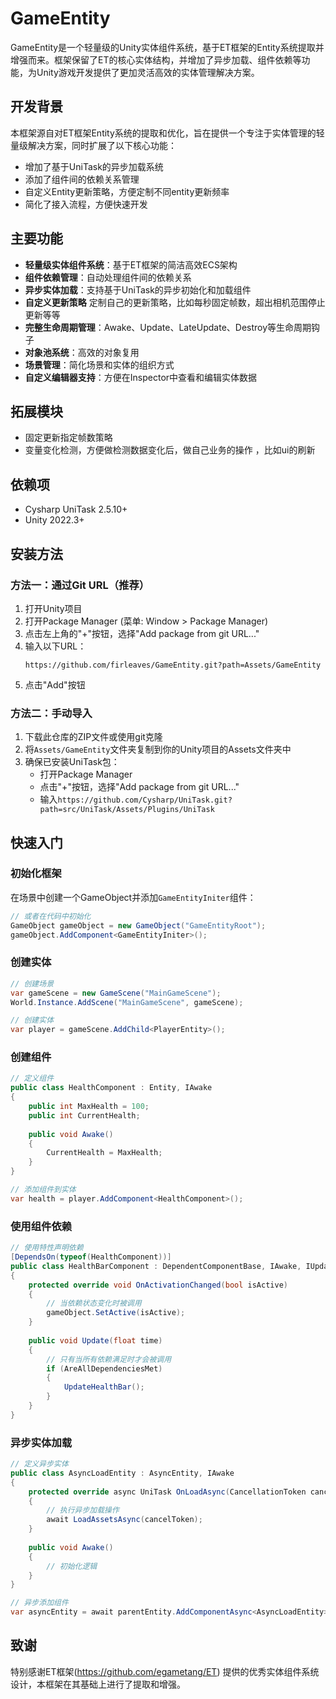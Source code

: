 # GameEntity

GameEntity是一个轻量级的Unity实体组件系统，基于ET框架的Entity系统提取并增强而来。框架保留了ET的核心实体结构，并增加了异步加载、组件依赖等功能，为Unity游戏开发提供了更加灵活高效的实体管理解决方案。

## 开发背景

本框架源自对ET框架Entity系统的提取和优化，旨在提供一个专注于实体管理的轻量级解决方案，同时扩展了以下核心功能：
- 增加了基于UniTask的异步加载系统
- 添加了组件间的依赖关系管理
- 自定义Entity更新策略，方便定制不同entity更新频率
- 简化了接入流程，方便快速开发

## 主要功能

- **轻量级实体组件系统**：基于ET框架的简洁高效ECS架构
- **组件依赖管理**：自动处理组件间的依赖关系
- **异步实体加载**：支持基于UniTask的异步初始化和加载组件
- **自定义更新策略** 定制自己的更新策略，比如每秒固定帧数，超出相机范围停止更新等等
- **完整生命周期管理**：Awake、Update、LateUpdate、Destroy等生命周期钩子
- **对象池系统**：高效的对象复用
- **场景管理**：简化场景和实体的组织方式
- **自定义编辑器支持**：方便在Inspector中查看和编辑实体数据

## 拓展模块
- 固定更新指定帧数策略
- 变量变化检测，方便做检测数据变化后，做自己业务的操作 ，比如ui的刷新

## 依赖项

- Cysharp UniTask 2.5.10+
- Unity 2022.3+

## 安装方法

### 方法一：通过Git URL（推荐）

1. 打开Unity项目
2. 打开Package Manager (菜单: Window > Package Manager)
3. 点击左上角的"+"按钮，选择"Add package from git URL..."
4. 输入以下URL：
   ```
   https://github.com/firleaves/GameEntity.git?path=Assets/GameEntity
   ```
5. 点击"Add"按钮

### 方法二：手动导入

1. 下载此仓库的ZIP文件或使用git克隆
2. 将`Assets/GameEntity`文件夹复制到你的Unity项目的Assets文件夹中
3. 确保已安装UniTask包：
   - 打开Package Manager
   - 点击"+"按钮，选择"Add package from git URL..."
   - 输入`https://github.com/Cysharp/UniTask.git?path=src/UniTask/Assets/Plugins/UniTask`

## 快速入门

### 初始化框架

在场景中创建一个GameObject并添加`GameEntityIniter`组件：

```csharp
// 或者在代码中初始化
GameObject gameObject = new GameObject("GameEntityRoot");
gameObject.AddComponent<GameEntityIniter>();
```

### 创建实体

```csharp
// 创建场景
var gameScene = new GameScene("MainGameScene");
World.Instance.AddScene("MainGameScene", gameScene);

// 创建实体
var player = gameScene.AddChild<PlayerEntity>();
```

### 创建组件

```csharp
// 定义组件
public class HealthComponent : Entity, IAwake
{
    public int MaxHealth = 100;
    public int CurrentHealth;
    
    public void Awake()
    {
        CurrentHealth = MaxHealth;
    }
}

// 添加组件到实体
var health = player.AddComponent<HealthComponent>();
```

### 使用组件依赖

```csharp
// 使用特性声明依赖
[DependsOn(typeof(HealthComponent))]
public class HealthBarComponent : DependentComponentBase, IAwake, IUpdate
{
    protected override void OnActivationChanged(bool isActive)
    {
        // 当依赖状态变化时被调用
        gameObject.SetActive(isActive);
    }
    
    public void Update(float time)
    {
        // 只有当所有依赖满足时才会被调用
        if (AreAllDependenciesMet)
        {
            UpdateHealthBar();
        }
    }
}
```

### 异步实体加载

```csharp
// 定义异步实体
public class AsyncLoadEntity : AsyncEntity, IAwake
{
    protected override async UniTask OnLoadAsync(CancellationToken cancelToken)
    {
        // 执行异步加载操作
        await LoadAssetsAsync(cancelToken);
    }
    
    public void Awake()
    {
        // 初始化逻辑
    }
}

// 异步添加组件
var asyncEntity = await parentEntity.AddComponentAsync<AsyncLoadEntity>();
```

## 致谢

特别感谢ET框架(https://github.com/egametang/ET) 提供的优秀实体组件系统设计，本框架在其基础上进行了提取和增强。


